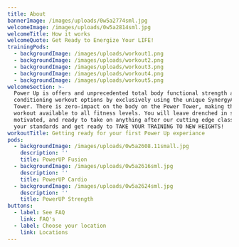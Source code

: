 ```yaml
---
title: About
bannerImage: /images/uploads/0w5a2774sml.jpg
welcomeImage: /images/uploads/0w5a2814sml.jpg
welcomeTitle: How it works
welcomeQuote: Get Ready to Energize Your LIFE!
trainingPods:
  - backgroundImage: /images/uploads/workout1.png
  - backgroundImage: /images/uploads/workout2.png
  - backgroundImage: /images/uploads/workout3.png
  - backgroundImage: /images/uploads/workout4.png
  - backgroundImage: /images/uploads/workout5.png
welcomeSection: >-
  Power Up is offers and unprecedented total body functional strength and
  conditioning workout options by exclusively using the unique SynergyAIR Power
  Tower. There is zero-impact on the body on the Power Tower, making the PowerUP
  workout available to all fitness levels. You will leave drenched in sweat,
  motivated, and ready to take on anything after our cutting edge classes. Raise
  your standards and get ready to TAKE YOUR TRAINING TO NEW HEIGHTS!
workoutTitle: Getting ready for your first Power Up experiance
pods:
  - backgroundImage: /images/uploads/0w5a2608.11small.jpg
    description: ''
    title: PowerUP Fusion
  - backgroundImage: /images/uploads/0w5a2616sml.jpg
    description: ''
    title: PowerUP Cardio
  - backgroundImage: /images/uploads/0w5a2624sml.jpg
    description: ''
    title: PowerUP Strength
buttons:
  - label: See FAQ
    link: FAQ's
  - label: Choose your location
    link: Locations
---
```


